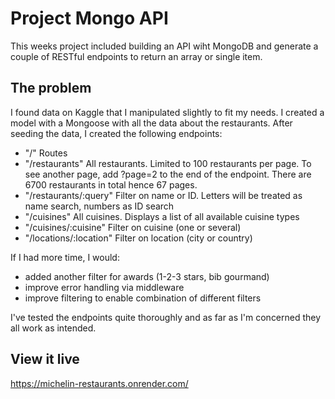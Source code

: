 # Project Mongo API

This weeks project included building an API wiht MongoDB and generate a couple of RESTful endpoints to return an array or single item.

## The problem

I found data on Kaggle that I manipulated slightly to fit my needs. I created a model with a Mongoose with all the data about the restaurants. After seeding the data, I created the following endpoints:

- "/" Routes
- "/restaurants" All restaurants. Limited to 100 restaurants per page. To see another page, add ?page=2 to the end of the endpoint. There are 6700 restaurants in total hence 67 pages.
- "/restaurants/:query" Filter on name or ID. Letters will be treated as name search, numbers as ID search
- "/cuisines" All cuisines. Displays a list of all available cuisine types
- "/cuisines/:cuisine" Filter on cuisine (one or several)
- "/locations/:location" Filter on location (city or country)

If I had more time, I would:

- added another filter for awards (1-2-3 stars, bib gourmand)
- improve error handling via middleware
- improve filtering to enable combination of different filters

I've tested the endpoints quite thoroughly and as far as I'm concerned they all work as intended.

## View it live

https://michelin-restaurants.onrender.com/
